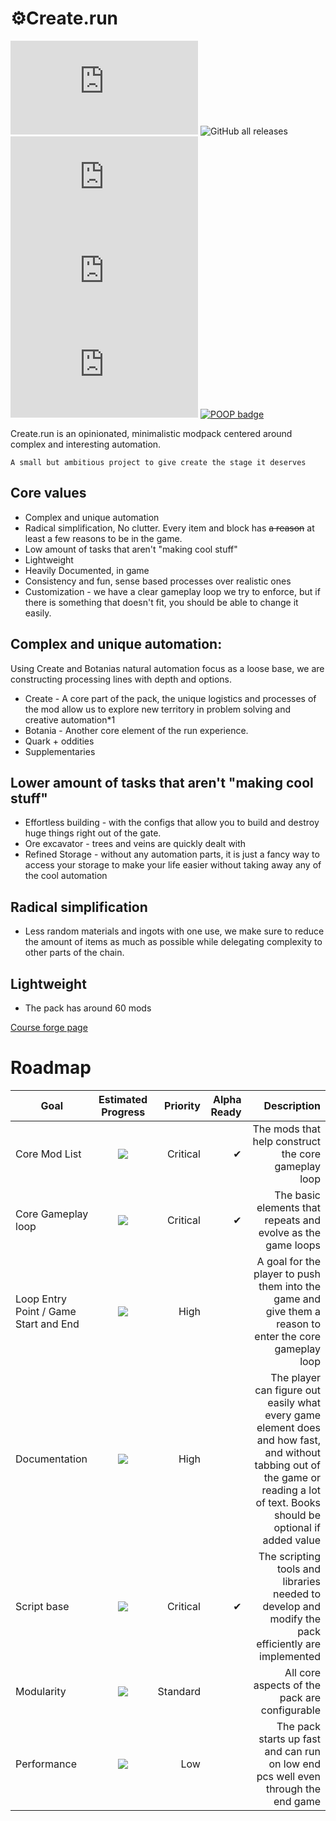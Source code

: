# ⚙️Create.run
![GitHub release (latest by date)](https://img.shields.io/github/v/release/PandaBoy444/Create.run)
![GitHub all releases](https://img.shields.io/github/downloads/PandaBoy444/Create.run/total)
![GitHub issues](https://img.shields.io/github/issues/PandaBoy444/Create.run)
![GitHub last commit](https://img.shields.io/github/last-commit/PandaBoy444/Create.run)
![GitHub](https://img.shields.io/github/license/PandaBoy444/Create.run)
[![POOP badge](https://raw.githubusercontent.com/gist/poop-person/991e80f390384bbeef09d208bff208f4/raw/a9ef83add84a70f2202896c2d81117ff7b169be1/poop-badge.svg)](https://gist.github.com/poop-person/991e80f390384bbeef09d208bff208f4)


Create.run is an opinionated, minimalistic modpack centered around complex and interesting automation.

    A small but ambitious project to give create the stage it deserves
## Core values
* Complex and unique automation
* Radical simplification, No clutter. Every item and block has ~~a reason~~ at least a few reasons to be in the game.
* Low amount of tasks that aren't "making cool stuff"
* Lightweight
* Heavily Documented, in game
* Consistency and fun, sense based processes over realistic ones
* Customization - we have a clear gameplay loop we try to enforce, but if there is something that doesn't fit, you should be able to change it easily.


## Complex and unique automation:
Using Create and Botanias natural automation focus as a loose base, we are constructing processing lines with depth and options.
* Create - A core part of the pack, the unique logistics and processes of the mod allow us to explore new territory in problem solving and creative automation*1
* Botania - Another core element of the run experience.
* Quark + oddities
* Supplementaries


## Lower amount of tasks that aren't "making cool stuff"
* Effortless building - with the configs that allow you to build and destroy huge things right out of the gate.
* Ore excavator - trees and veins are quickly dealt with
* Refined Storage - without any automation parts, it is just a fancy way to access your storage to make your life easier without taking away any of the cool automation


## Radical simplification
* Less random materials and ingots with one use, we make sure to reduce the amount of items as much as possible while delegating complexity to other parts of the chain.


## Lightweight
* The pack has around 60 mods






[Course forge page](https://www.curseforge.com/minecraft/modpacks/create-run)

# Roadmap
|Goal                              	    |Estimated Progress           |Priority  |Alpha Ready	|Description |
|--------------------------------------|:---------------------------------:|-----------:|-------------:|------------------------:|
|Core Mod List                         | ![](https://progress-bar.dev/75)  | Critical   | ✔				| The mods that help construct the core gameplay loop|
|Core Gameplay loop                    | ![](https://progress-bar.dev/80)  | Critical   | ✔				| The basic elements that repeats and evolve as the game loops|
|Loop Entry Point / Game Start and End | ![](https://progress-bar.dev/30)  | High       |   			| A goal for the player to push them into the game and give them a reason to enter the core gameplay loop|
|Documentation                         | ![](https://progress-bar.dev/40)  | High       |   			| The player can figure out easily what every game element does and how fast, and without tabbing out of the game or reading a lot of text. Books should be optional if added value |
|Script base                           | ![](https://progress-bar.dev/75)  | Critical   | ✔			| The scripting tools and libraries needed to develop and modify the pack efficiently are implemented|
|Modularity                            | ![](https://progress-bar.dev/70)  | Standard   |   			| All core aspects of the pack are configurable|
|Performance                           | ![](https://progress-bar.dev/65)  | Low       	|   			| The pack starts up fast and can run on low end pcs well even through the end game|
